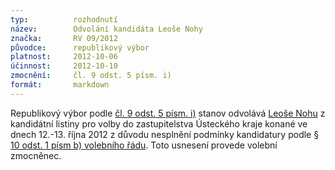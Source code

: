 ```yaml
---
typ:          rozhodnutí
název:        Odvolání kandidáta Leoše Nohy
značka:       RV 09/2012
původce:      republikový výbor
platnost:     2012-10-06
účinnost:     2012-10-10
zmocnění:     čl. 9 odst. 5 písm. i)
formát:       markdown
---
```


Republikový výbor podle [čl. 9 odst. 5 písm. i)](https://www.pirati.cz/rules/st#cl_9_republikovy_vybor) stanov odvolává [Leoše Nohu](https://www.pirati.cz/regiony/ustecko/kandidatka2012) z kandidátní listiny pro volby do zastupitelstva Ústeckého kraje konané ve dnech 12.-13. října 2012 z důvodu nesplnění podmínky kandidatury podle [§ 10 odst. 1 písm b) volebního řádu](https://www.pirati.cz/rules/vr#podminky_kandidatury). Toto usnesení provede volební zmocněnec.
